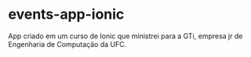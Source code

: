 # events-app-ionic
App criado em um curso de Ionic que ministrei para a GTi, empresa jr de Engenharia de Computação da UFC.
